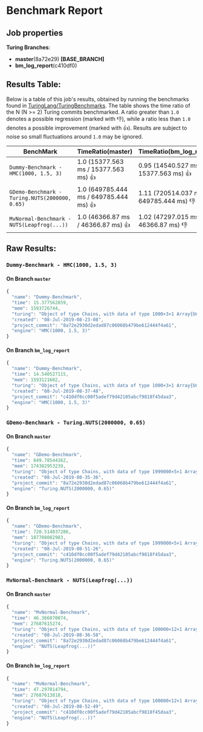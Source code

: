 # Benchmark Report

## Job properties

**Turing Branches**:
- **master**(8a72e29) **[BASE_BRANCH]**
- **bm_log_report**(c410df0) 

## Results Table:

Below is a table of this job's results, obtained by running the
benchmarks found in
[TuringLang/TuringBenchmarks](https://github.com/TuringLang/TuringBenchmarks). The
table shows the time ratio of the N (N >= 2) Turing commits
benchmarked. A ratio greater than `1.0` denotes a possible regression
(marked with :-1:), while a ratio less than `1.0` denotes a possible
improvement (marked with :+1:). Results are subject to
noise so small fluctuations around `1.0` may be ignored.

| BenchMark    |  TimeRatio(master) |  TimeRatio(bm_log_report) | 
| -----------  |  ----------------------- |  ----------------------- | 
| `Dummy-Benchmark - HMC(1000, 1.5, 3)` |  1.0 (15377.563 ms / 15377.563 ms) :+1: |  0.95 (14540.527 ms / 15377.563 ms) :+1: | 
| `GDemo-Benchmark - Turing.NUTS(2000000, 0.65)` |  1.0 (649785.444 ms / 649785.444 ms) :+1: |  1.11 (720514.037 ms / 649785.444 ms) :-1: | 
| `MvNormal-Benchmark - NUTS(Leapfrog(...))` |  1.0 (46366.87 ms / 46366.87 ms) :+1: |  1.02 (47297.015 ms / 46366.87 ms) :-1: | 

## Raw Results:

### `Dummy-Benchmark - HMC(1000, 1.5, 3)`
#### On Branch `master`
```javascript
{
  "name": "Dummy-Benchmark",
  "time": 15.377562859,
  "mem": 1593726744,
  "turing": "Object of type Chains, with data of type 1000×3×1 Array{Union{Missing, Float64},3}\n\nLog evidence      = 0.0\nIterations        = 1:1000\nThinning interval = 1\nChains            = 1\nSamples per chain = 1000\ninternals         = eval_num, lp\nparameters        = p\n\nparameters\n   Mean    SD   Naive SE  MCSE    ESS  \np 0.6995 0.1232   0.0039 0.0202 37.3029\n\n",
  "created": "08-Jul-2019-08-23-08",
  "project_commit": "8a72e2930d2edad87c06068b479be612444f4a61",
  "engine": "HMC(1000, 1.5, 3)"
}

```

#### On Branch `bm_log_report`
```javascript
{
  "name": "Dummy-Benchmark",
  "time": 14.540527115,
  "mem": 1593121602,
  "turing": "Object of type Chains, with data of type 1000×3×1 Array{Union{Missing, Float64},3}\n\nLog evidence      = 0.0\nIterations        = 1:1000\nThinning interval = 1\nChains            = 1\nSamples per chain = 1000\ninternals         = eval_num, lp\nparameters        = p\n\nparameters\n   Mean    SD   Naive SE  MCSE     ESS  \np 0.7567 0.0843   0.0027 0.0082 106.2726\n\n",
  "created": "08-Jul-2019-08-37-48",
  "project_commit": "c410df0cc00f5adef79d42105abcf9818f45daa3",
  "engine": "HMC(1000, 1.5, 3)"
}

```

### `GDemo-Benchmark - Turing.NUTS(2000000, 0.65)`
#### On Branch `master`
```javascript
{
  "name": "GDemo-Benchmark",
  "time": 649.78544362,
  "mem": 174382953239,
  "turing": "Object of type Chains, with data of type 1999000×5×1 Array{Union{Missing, Float64},3}\n\nLog evidence      = 0.0\nIterations        = 1:1999000\nThinning interval = 1\nChains            = 1\nSamples per chain = 1999000\ninternals         = eval_num, lf_eps, lp\nparameters        = m, s\n\nparameters\n   Mean    SD   Naive SE  MCSE       ESS     \nm 1.1681 0.8022   0.0006 0.0013 3.8299862×10⁵\ns 2.0160 1.9466   0.0014 0.0030 4.3376406×10⁵\n\n",
  "created": "08-Jul-2019-08-35-36",
  "project_commit": "8a72e2930d2edad87c06068b479be612444f4a61",
  "engine": "Turing.NUTS(2000000, 0.65)"
}

```

#### On Branch `bm_log_report`
```javascript
{
  "name": "GDemo-Benchmark",
  "time": 720.514037286,
  "mem": 187708082983,
  "turing": "Object of type Chains, with data of type 1999000×5×1 Array{Union{Missing, Float64},3}\n\nLog evidence      = 0.0\nIterations        = 1:1999000\nThinning interval = 1\nChains            = 1\nSamples per chain = 1999000\ninternals         = eval_num, lf_eps, lp\nparameters        = m, s\n\nparameters\n   Mean    SD   Naive SE  MCSE        ESS     \nm 1.1691 0.7869   0.0006 0.0012 4.03012274×10⁵\ns 1.9903 1.8606   0.0013 0.0027 4.68991074×10⁵\n\n",
  "created": "08-Jul-2019-08-51-26",
  "project_commit": "c410df0cc00f5adef79d42105abcf9818f45daa3",
  "engine": "Turing.NUTS(2000000, 0.65)"
}

```

### `MvNormal-Benchmark - NUTS(Leapfrog(...))`
#### On Branch `master`
```javascript
{
  "name": "MvNormal-Benchmark",
  "time": 46.366870074,
  "mem": 27687615274,
  "turing": "Object of type Chains, with data of type 100000×12×1 Array{Union{Missing, Float64},3}\n\nLog evidence      = 0.0\nIterations        = 1:100000\nThinning interval = 1\nChains            = 1\nSamples per chain = 100000\ninternals         = eval_num, lp\nparameters        = θ[8], θ[9], θ[1], θ[3], θ[5], θ[2], θ[7], θ[10], θ[4], θ[6]\n\nparameters\n        Mean    SD   Naive SE  MCSE     ESS   \n θ[1]  0.0068 1.0107   0.0032 0.0118 7338.0176\n θ[2]  0.0057 1.0009   0.0032 0.0123 6669.8197\n θ[3]  0.0079 1.0019   0.0032 0.0118 7152.5952\n θ[4] -0.0023 1.0116   0.0032 0.0121 7007.1202\n θ[5] -0.0001 0.9931   0.0031 0.0119 7021.4015\n θ[6]  0.0104 0.9978   0.0032 0.0117 7218.0324\n θ[7]  0.0119 1.",
  "created": "08-Jul-2019-08-36-58",
  "project_commit": "8a72e2930d2edad87c06068b479be612444f4a61",
  "engine": "NUTS(Leapfrog(...))"
}

```

#### On Branch `bm_log_report`
```javascript
{
  "name": "MvNormal-Benchmark",
  "time": 47.297014794,
  "mem": 27687613818,
  "turing": "Object of type Chains, with data of type 100000×12×1 Array{Union{Missing, Float64},3}\n\nLog evidence      = 0.0\nIterations        = 1:100000\nThinning interval = 1\nChains            = 1\nSamples per chain = 100000\ninternals         = eval_num, lp\nparameters        = θ[8], θ[9], θ[1], θ[3], θ[5], θ[2], θ[7], θ[10], θ[4], θ[6]\n\nparameters\n        Mean    SD   Naive SE  MCSE     ESS   \n θ[1]  0.0059 0.9995   0.0032 0.0119 7011.0163\n θ[2]  0.0128 1.0060   0.0032 0.0119 7138.7166\n θ[3]  0.0120 1.0002   0.0032 0.0119 7006.3136\n θ[4] -0.0132 0.9967   0.0032 0.0115 7561.7628\n θ[5] -0.0075 1.0037   0.0032 0.0121 6826.6704\n θ[6]  0.0160 0.9943   0.0031 0.0120 6859.2425\n θ[7] -0.0042 1.",
  "created": "08-Jul-2019-08-52-49",
  "project_commit": "c410df0cc00f5adef79d42105abcf9818f45daa3",
  "engine": "NUTS(Leapfrog(...))"
}

```


